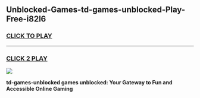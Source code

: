 
## Unblocked-Games-td-games-unblocked-Play-Free-i82l6
<h3>
<a href="https://premium76.site?title=td-games-unblocked&ref=22A">CLICK TO PLAY</a></h3>
<hr>

<h3>
<a href="https://premium76.site?title=td-games-unblocked&ref=22A">CLICK 2 PLAY</a>
  
</h3>

<a href="https://premium76.site?title=td-games-unblocked&ref=22A"><img src="https://clearcache.store/games.png"></a>


**td-games-unblocked games unblocked: Your Gateway to Fun and Accessible Online Gaming**

